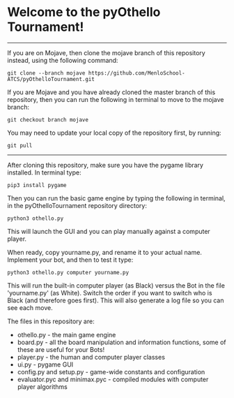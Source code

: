 # Welcome to the pyOthello Tournament!

---
If you are on Mojave, then clone the mojave branch of this repository instead, using the following command:

	git clone --branch mojave https://github.com/MenloSchool-ATCS/pyOthelloTournament.git

If you are Mojave and you have already cloned the master branch of this repository, then you can run the following in terminal to move to the mojave branch:

	git checkout branch mojave
	
You may need to update your local copy of the repository first, by running:

	git pull 
---
After cloning this repository, make sure you have the pygame library installed. In terminal type:

	pip3 install pygame

Then you can run the basic game engine by typing the following in terminal, in the pyOthelloTournament repository directory:

	python3 othello.py

This will launch the GUI and you can play manually against a computer player.

When ready, copy yourname.py, and rename it to your actual name. Implement your bot, and then to test it type:

	python3 othello.py computer yourname.py

This will run the built-in computer player (as Black) versus the Bot in the file 'yourname.py' (as White). Switch the order if you want to switch who is Black (and therefore goes first). This will also generate a log file so you can see each move.

The files in this repository are:

- othello.py - the main game engine
- board.py - all the board manipulation and information functions, some of these are useful for your Bots!
- player.py - the human and computer player classes
- ui.py - pygame GUI 
- config.py and setup.py - game-wide constants and configuration
- evaluator.pyc and minimax.pyc - compiled modules with computer player algorithms
